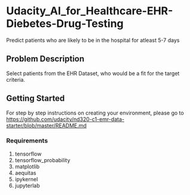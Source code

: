 # Udacity_AI_for_Healthcare-EHR-Diebetes-Drug-Testing
Predict patients who are likely to be in the hospital for atleast 5-7 days

## Problem Description
Select patients from the EHR Dataset, who would be a fit for the target criteria.

## Getting Started
For step by step instructions on creating your environment, please go to https://github.com/udacity/nd320-c1-emr-data-starter/blob/master/README.md

### Requirements
1. tensorflow
2. tensorflow_probability
3. matplotlib
4. aequitas
5. ipykernel
6. jupyterlab
